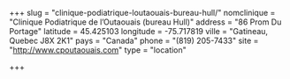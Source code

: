 +++
slug = "clinique-podiatrique-loutaouais-bureau-hull/"
nomclinique = "Clinique Podiatrique de l’Outaouais (bureau Hull)"
address = "86 Prom Du Portage"
latitude = 45.425103
longitude = -75.717819
ville = "Gatineau, Quebec J8X 2K1"
pays = "Canada"
phone = "(819) 205-7433"
site = "http://www.cpoutaouais.com"
type = "location"

+++